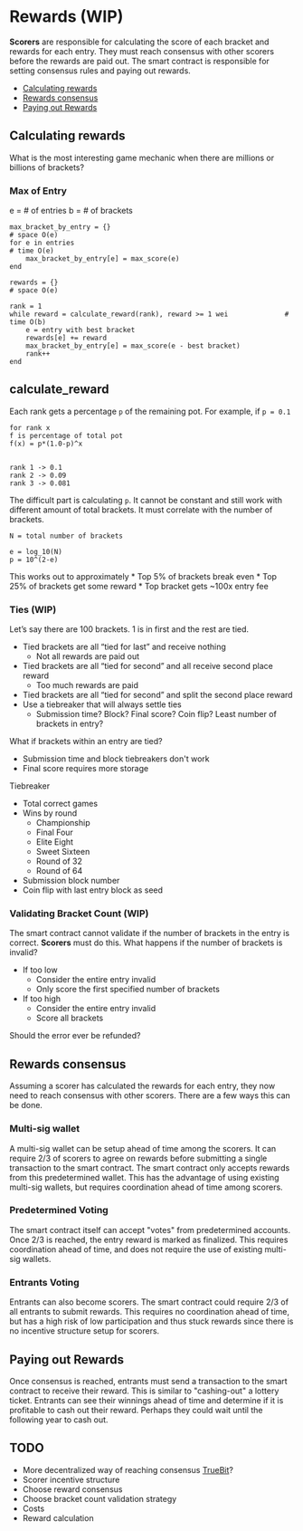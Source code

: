 # Rewards (WIP)
**Scorers** are responsible for calculating the score of each bracket and rewards for each entry. They must reach consensus with other scorers before the rewards are paid out. The smart contract is responsible for setting consensus rules and paying out rewards.

- [Calculating rewards](#calculating-rewards)
- [Rewards consensus](#rewards-consensus)
- [Paying out Rewards](#paying-out-rewards)

## Calculating rewards
What is the most interesting game mechanic when there are millions or billions of brackets?

### Max of Entry
e = # of entries
b = # of brackets

```
max_bracket_by_entry = {}												# space O(e)
for e in entries 														# time O(e)
	max_bracket_by_entry[e] = max_score(e)
end

rewards = {}															# space O(e)

rank = 1
while reward = calculate_reward(rank), reward >= 1 wei 				# time O(b)
	e = entry with best bracket
	rewards[e] += reward
	max_bracket_by_entry[e] = max_score(e - best bracket)
	rank++
end
```

## calculate_reward
Each rank gets a percentage `p` of the remaining pot. For example, if `p = 0.1`
```
for rank x
f is percentage of total pot
f(x) = p*(1.0-p)^x


rank 1 -> 0.1
rank 2 -> 0.09
rank 3 -> 0.081
```

The difficult part is calculating `p`. It cannot be constant and still work with different amount of total brackets. It must correlate with the number of brackets.
```
N = total number of brackets

e = log_10(N)
p = 10^(2-e)
```

This works out to approximately
	* Top 5% of brackets break even
	* Top 25% of brackets get some reward
	* Top bracket gets ~100x entry fee

### Ties (WIP)
Let’s say there are 100 brackets. 1 is in first and the rest are tied.
- Tied brackets are all “tied for last” and receive nothing
	- Not all rewards are paid out
- Tied brackets are all “tied for second” and all receive second place reward
	- Too much rewards are paid
- Tied brackets are all “tied for second” and split the second place reward
- Use a tiebreaker that will always settle ties
	- Submission time? Block? Final score? Coin flip? Least number of brackets in entry?

What if brackets within an entry are tied?
- Submission time and block tiebreakers don't work
- Final score requires more storage

Tiebreaker
- Total correct games
- Wins by round
	- Championship
	- Final Four
	- Elite Eight
	- Sweet Sixteen
	- Round of 32
	- Round of 64
- Submission block number
- Coin flip with last entry block as seed

### Validating Bracket Count (WIP)
The smart contract cannot validate if the number of brackets in the entry is correct. **Scorers** must do this. What happens if the number of brackets is invalid?
- If too low
	- Consider the entire entry invalid
	- Only score the first specified number of brackets
- If too high
	- Consider the entire entry invalid
	- Score all brackets

Should the error ever be refunded?

## Rewards consensus
Assuming a scorer has calculated the rewards for each entry, they now need to reach consensus with other scorers. There are a few ways this can be done.

### Multi-sig wallet
A multi-sig wallet can be setup ahead of time among the scorers. It can require 2/3 of scorers to agree on rewards before submitting a single transaction to the smart contract. The smart contract only accepts rewards from this predetermined wallet. This has the advantage of using existing multi-sig wallets, but requires coordination ahead of time among scorers.

### Predetermined Voting
The smart contract itself can accept "votes" from predetermined accounts. Once 2/3 is reached, the entry reward is marked as finalized. This requires coordination ahead of time, and does not require the use of existing multi-sig wallets.

### Entrants Voting
Entrants can also become scorers. The smart contract could require 2/3 of all entrants to submit rewards. This requires no coordination ahead of time, but has a high risk of low participation and thus stuck rewards since there is no incentive structure setup for scorers.

## Paying out Rewards
Once consensus is reached, entrants must send a transaction to the smart contract to receive their reward. This is similar to "cashing-out" a lottery ticket. Entrants can see their winnings ahead of time and determine if it is profitable to cash out their reward. Perhaps they could wait until the following year to cash out.

## TODO
 - More decentralized way of reaching consensus [TrueBit](https://truebit.io)?
 - Scorer incentive structure
 - Choose reward consensus
 - Choose bracket count validation strategy
 - Costs
 - Reward calculation
